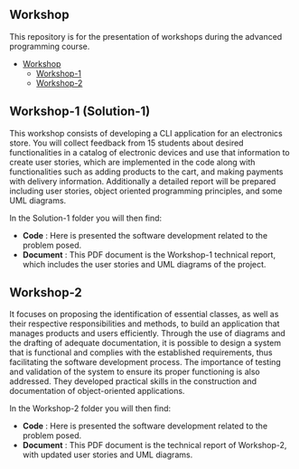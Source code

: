 ## Workshop

This repository is for the presentation of workshops during the advanced programming course.

- [Workshop](#Workshop)
    - [Workshop-1](#Workshop-1 (Solution-1))
    - [Workshop-2](#Workshop-2)
 
## Workshop-1 (Solution-1)

This workshop consists of developing a CLI application for an electronics store. You will collect feedback from 15 students about desired functionalities in a catalog of electronic devices and use that information to create user stories, which are implemented in the code along with functionalities such as adding products to the cart, and making payments with delivery information. Additionally a detailed report will be prepared including user stories, object oriented programming principles, and some UML diagrams.

In the Solution-1 folder you will then find:

- __Code__ : Here is presented the software development related to the problem posed.
- __Document__ : This PDF document is the Workshop-1 technical report, which includes the user stories and UML diagrams of the project.


## Workshop-2
It focuses on proposing the identification of essential classes, as well as their respective responsibilities and methods, to build an application that manages products and users efficiently. Through the use of diagrams and the drafting of adequate documentation, it is possible to design a system that is functional and complies with the established requirements, thus facilitating the software development process. The importance of testing and validation of the system to ensure its proper functioning is also addressed. They developed practical skills in the construction and documentation of object-oriented applications.

In the Workshop-2 folder you will then find:

- __Code__ : Here is presented the software development related to the problem posed.
- __Document__ : This PDF document is the technical report of Workshop-2, with updated user stories and UML diagrams.
